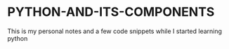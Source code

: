 # PYTHON-AND-ITS-COMPONENTS
This is my personal notes and a few code snippets while I started learning python 
